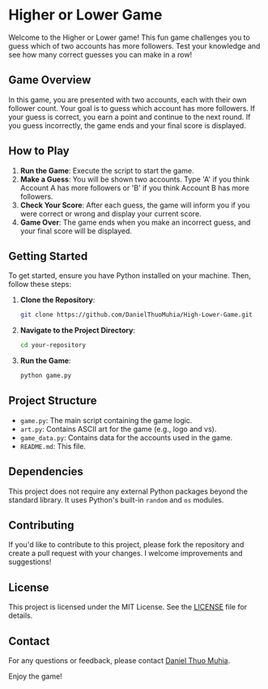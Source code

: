# Higher or Lower Game

Welcome to the Higher or Lower game! This fun game challenges you to guess which of two accounts has more followers. Test your knowledge and see how many correct guesses you can make in a row!

## Game Overview

In this game, you are presented with two accounts, each with their own follower count. Your goal is to guess which account has more followers. If your guess is correct, you earn a point and continue to the next round. If you guess incorrectly, the game ends and your final score is displayed.

## How to Play

1. **Run the Game**: Execute the script to start the game.
2. **Make a Guess**: You will be shown two accounts. Type 'A' if you think Account A has more followers or 'B' if you think Account B has more followers.
3. **Check Your Score**: After each guess, the game will inform you if you were correct or wrong and display your current score.
4. **Game Over**: The game ends when you make an incorrect guess, and your final score will be displayed.

## Getting Started

To get started, ensure you have Python installed on your machine. Then, follow these steps:

1. **Clone the Repository**:
    ```bash
    git clone https://github.com/DanielThuoMuhia/High-Lower-Game.git
    ```

2. **Navigate to the Project Directory**:
    ```bash
    cd your-repository
    ```

3. **Run the Game**:
    ```bash
    python game.py
    ```

## Project Structure

- `game.py`: The main script containing the game logic.
- `art.py`: Contains ASCII art for the game (e.g., logo and vs).
- `game_data.py`: Contains data for the accounts used in the game.
- `README.md`: This file.

## Dependencies

This project does not require any external Python packages beyond the standard library. It uses Python's built-in `random` and `os` modules.

## Contributing

If you'd like to contribute to this project, please fork the repository and create a pull request with your changes. I welcome improvements and suggestions!

## License

This project is licensed under the MIT License. See the [LICENSE](LICENSE) file for details.

## Contact

For any questions or feedback, please contact [Daniel Thuo Muhia](mailto:daniel.thuo@students.jkuat.ac.ke).

Enjoy the game!
